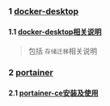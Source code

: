 ### 1 [docker-desktop](./docker-desktop相关说明/)

#### 1.1 [docker-desktop相关说明](./docker-desktop相关说明/1.docker-desktop相关记录.md)

> 包括 `存储迁移`相关说明

### 2 [portainer](./portainer/)

#### 2.1 [portainer-ce安装及使用](./portainer/1.portainer-ce安装及使用.md)